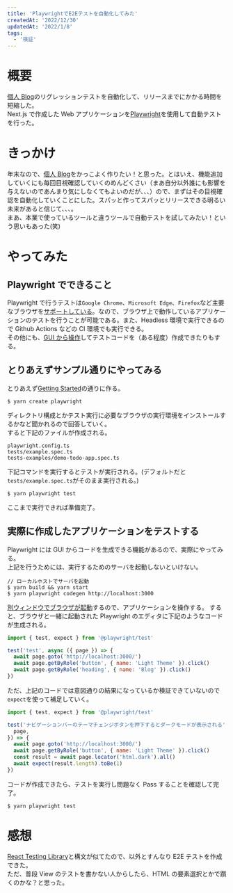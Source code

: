 ```yaml
---
title: 'PlaywrightでE2Eテストを自動化してみた'
createdAt: '2022/12/30'
updatedAt: '2022/1/8'
tags:
  - '検証'
---
```


# 概要

[個人 Blog](https://seyyyy.com)のリグレッションテストを自動化して、リリースまでにかかる時間を短縮した。  
Next.js で作成した Web アプリケーションを[Playwright](https://playwright.dev/)を使用して自動テストを行った。

# きっかけ

年末なので、[個人 Blog](https://seyyyy.com)をかっこよく作りたい！と思った。とはいえ、機能追加していくにも毎回目視確認していくのめんどくさい（まあ自分以外誰にも影響を与えないのであんまり気にしなくてもよいのだが、、、）ので、まずはその目視確認を自動化していくことにした。スパッと作ってスパッとリリースできる明るい未来があると信じて、、、。  
まあ、本業で使っているツールと違うツールで自動テストを試してみたい！という思いもあった(笑)

# やってみた

## Playwright でできること

Playwright で行うテストは`Google Chrome`、`Microsoft Edge`、`Firefox`など主要なブラウザを[サポートしている](https://playwright.dev/docs/browsers)。なので、ブラウザ上で動作しているアプリケーションのテストを行うことが可能である。また、Headless 環境で実行できるので Github Actions などの CI 環境でも実行できる。  
その他にも、[GUI から操作](https://playwright.dev/docs/codegen-intro#running-codegen)してテストコードを（ある程度）作成できたりもする。

## とりあえずサンプル通りにやってみる

とりあえず[Getting Started](https://playwright.dev/docs/intro)の通りに作る。

```
$ yarn create playwright
```

ディレクトリ構成とかテスト実行に必要なブラウザの実行環境をインストールするかなど聞かれるので回答していく。  
すると下記のファイルが作成される。

```
playwright.config.ts
tests/example.spec.ts
tests-examples/demo-todo-app.spec.ts
```

下記コマンドを実行するとテストが実行される。(デフォルトだと`tests/example.spec.ts`がそのまま実行される。)

```
$ yarn playwright test
```

ここまで実行できれば準備完了。

## 実際に作成したアプリケーションをテストする

Playwright には GUI からコードを生成できる機能があるので、実際にやってみる。  
上記を行うためには、実行するためのサーバを起動しないといけない。

```
// ローカルホストでサーバを起動
$ yarn build && yarn start
$ yarn playwright codegen http://localhost:3000
```

[別ウィンドウでブラウザが起動](https://playwright.dev/docs/codegen-intro#running-codegen)するので、アプリケーションを操作する。
すると、ブラウザと一緒に起動された Playwright のエディタに下記のようなコードが生成される。

```js
import { test, expect } from '@playwright/test'

test('test', async ({ page }) => {
  await page.goto('http://localhost:3000/')
  await page.getByRole('button', { name: 'Light Theme' }).click()
  await page.getByRole('heading', { name: 'Blog' }).click()
})
```

ただ、上記のコードでは意図通りの結果になっているか検証できていないので`expect`を使って補足していく。

```js
import { test, expect } from '@playwright/test'

test('ナビゲーションバーのテーマチェンジボタンを押下するとダークモードが表示される', async ({
  page,
}) => {
  await page.goto('http://localhost:3000/')
  await page.getByRole('button', { name: 'Light Theme' }).click()
  const result = await page.locator('html.dark').all()
  await expect(result.length).toBe(1)
})
```

コードが作成できたら、テストを実行し問題なく Pass することを確認して完了。

```
$ yarn playwright test
```

# 感想

[React Testing Library](https://testing-library.com/docs/react-testing-library/intro/)と構文が似てたので、以外とすんなり E2E テストを作成できた。  
ただ、普段 View のテストを書かない人からしたら、HTML の要素選択とかで躓くのかな？と思った。
